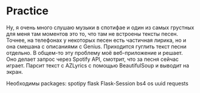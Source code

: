 # Practice
Ну, я очень много слушаю музыки в спотифае и один из самых грустных для меня там моментов это то, что там не встроены тексты песен. Точнее, на телефонах у некоторых песен есть частичная лирика, но и она смешана с описаниями с Genius. Приходится гуглить текст песни отдельно. В общем-то эту проблему моё веб-приложение и решает. Оно делает запрос через Spotify API, смотрит, что за песня сейчас играет. Парсит текст с AZLyrics с помощью BeautifulSoup и выводит на экран. 

Необходимы packages:
spotipy
flask
Flask-Session
bs4
os
uuid
requests
